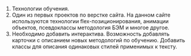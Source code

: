 1. Технологии обучения.
2. Один из первых проектов по верстке сайта. На данном сайте используются технологии flex-позиционирования, анимации объектов, псевдоклассы методология БЭМ и многое другое. 
3. Необходимо добавить интерактива. Возможность добавлять карточки с описанием новых методологий по обучению. Добавить классы для описания одинаковых стилей применимых к тексту.